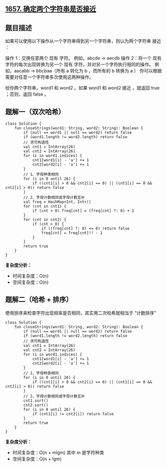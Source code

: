 ## [1657. 确定两个字符串是否接近](https://leetcode.cn/problems/determine-if-two-strings-are-close/description/)

## 题目描述

如果可以使用以下操作从一个字符串得到另一个字符串，则认为两个字符串 接近 ：

操作 1：交换任意两个 现有 字符。
例如，abcde -> aecdb
操作 2：将一个 现有 字符的每次出现转换为另一个 现有 字符，并对另一个字符执行相同的操作。
例如，aacabb -> bbcbaa（所有 a 转化为 b ，而所有的 b 转换为 a ）
你可以根据需要对任意一个字符串多次使用这两种操作。

给你两个字符串，word1 和 word2 。如果 word1 和 word2 接近 ，就返回 true ；否则，返回 false 。

## 题解一（双次哈希）

```
class Solution {
    fun closeStrings(word1: String, word2: String): Boolean {
        if (null == word1 || null == word2) return false
        if (word1.length != word2.length) return false
        // 求可构造性
        val cnt1 = IntArray(26)
        val cnt2 = IntArray(26)
        for (i in word1.indices) {
            cnt1[word1[i] - 'a'] += 1
            cnt2[word2[i] - 'a'] += 1
        }
        // 1、字母种类相同
        for (i in 0 until 26) {
            if ((cnt1[i] > 0 && cnt2[i] == 0) || (cnt1[i] == 0 && cnt2[i] > 0)) return false
        }
        // 2、字母计数相同或字母计数互补
        val freq = HashMap<Int, Int>()
        for (cnt in cnt1) {
            if (cnt > 0) freq[cnt] = (freq[cnt] ?: 0) + 1
        }
        for (cnt in cnt2) {
            if (cnt > 0) {
                if ((freq[cnt] ?: 0) <= 0) return false
                freq[cnt] = freq[cnt]!! - 1
            }
        }
        return true
    }
}
```

**复杂度分析：**

- 时间复杂度：O(n)
- 空间复杂度：O(n)

## 题解二（哈希 + 排序）

使用排序来检查字符出现频率是否相同，其实用二次哈希就相当于 “计数排序”

```
class Solution {
    fun closeStrings(word1: String, word2: String): Boolean {
        if (null == word1 || null == word2) return false
        if (word1.length != word2.length) return false
        // 求可构造性
        val cnt1 = IntArray(26)
        val cnt2 = IntArray(26)
        for (i in word1.indices) {
            cnt1[word1[i] - 'a'] += 1
            cnt2[word2[i] - 'a'] += 1
        }
        // 1、字母种类相同
        for (i in 0 until 26) {
            if ((cnt1[i] > 0 && cnt2[i] == 0) || (cnt1[i] == 0 && cnt2[i] > 0)) return false
        }
        // 2、字母计数相同或字母计数互补
        cnt1.sort()
        cnt2.sort()
        for (i in 0 until 26) {
            if (cnt1[i] != cnt2[i]) return false
        }
        return true
    }
}
```

**复杂度分析：**

- 时间复杂度：O(n + mlgm) 其中 m 是字符种类
- 空间复杂度：O(n + lgm)
